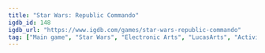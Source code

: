 ```yaml
---
title: "Star Wars: Republic Commando"
igdb_id: 148
igdb_url: "https://www.igdb.com/games/star-wars-republic-commando"
tag: ["Main game", "Star Wars", "Electronic Arts", "LucasArts", "Activision", "Aspyr Media", "Shooter", "Tactical", "Adventure", "Single player", "Multiplayer", "First person", "Action", "Science fiction"]
---
```

